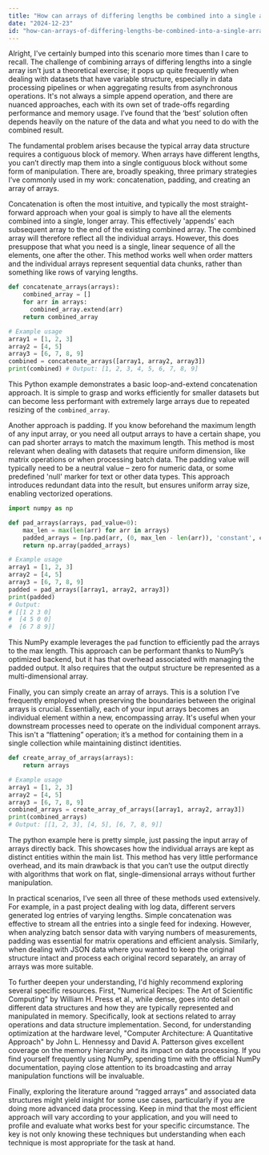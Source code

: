 ```yaml
---
title: "How can arrays of differing lengths be combined into a single array?"
date: "2024-12-23"
id: "how-can-arrays-of-differing-lengths-be-combined-into-a-single-array"
---
```


Alright,  I've certainly bumped into this scenario more times than I care to recall. The challenge of combining arrays of differing lengths into a single array isn’t just a theoretical exercise; it pops up quite frequently when dealing with datasets that have variable structure, especially in data processing pipelines or when aggregating results from asynchronous operations. It's not always a simple append operation, and there are nuanced approaches, each with its own set of trade-offs regarding performance and memory usage. I’ve found that the ‘best’ solution often depends heavily on the nature of the data and what you need to do with the combined result.

The fundamental problem arises because the typical array data structure requires a contiguous block of memory. When arrays have different lengths, you can’t directly map them into a single contiguous block without some form of manipulation. There are, broadly speaking, three primary strategies I’ve commonly used in my work: concatenation, padding, and creating an array of arrays.

Concatenation is often the most intuitive, and typically the most straight-forward approach when your goal is simply to have all the elements combined into a single, longer array. This effectively 'appends' each subsequent array to the end of the existing combined array. The combined array will therefore reflect all the individual arrays. However, this does presuppose that what you need is a single, linear sequence of all the elements, one after the other. This method works well when order matters and the individual arrays represent sequential data chunks, rather than something like rows of varying lengths.

```python
def concatenate_arrays(arrays):
    combined_array = []
    for arr in arrays:
      combined_array.extend(arr)
    return combined_array

# Example usage
array1 = [1, 2, 3]
array2 = [4, 5]
array3 = [6, 7, 8, 9]
combined = concatenate_arrays([array1, array2, array3])
print(combined) # Output: [1, 2, 3, 4, 5, 6, 7, 8, 9]
```

This Python example demonstrates a basic loop-and-extend concatenation approach. It is simple to grasp and works efficiently for smaller datasets but can become less performant with extremely large arrays due to repeated resizing of the `combined_array`.

Another approach is padding. If you know beforehand the maximum length of any input array, or you need all output arrays to have a certain shape, you can pad shorter arrays to match the maximum length. This method is most relevant when dealing with datasets that require uniform dimension, like matrix operations or when processing batch data. The padding value will typically need to be a neutral value – zero for numeric data, or some predefined 'null' marker for text or other data types. This approach introduces redundant data into the result, but ensures uniform array size, enabling vectorized operations.

```python
import numpy as np

def pad_arrays(arrays, pad_value=0):
    max_len = max(len(arr) for arr in arrays)
    padded_arrays = [np.pad(arr, (0, max_len - len(arr)), 'constant', constant_values=pad_value) for arr in arrays]
    return np.array(padded_arrays)

# Example usage
array1 = [1, 2, 3]
array2 = [4, 5]
array3 = [6, 7, 8, 9]
padded = pad_arrays([array1, array2, array3])
print(padded)
# Output:
# [[1 2 3 0]
#  [4 5 0 0]
#  [6 7 8 9]]
```

This NumPy example leverages the `pad` function to efficiently pad the arrays to the max length. This approach can be performant thanks to NumPy’s optimized backend, but it has that overhead associated with managing the padded output. It also requires that the output structure be represented as a multi-dimensional array.

Finally, you can simply create an array of arrays. This is a solution I’ve frequently employed when preserving the boundaries between the original arrays is crucial. Essentially, each of your input arrays becomes an individual element within a new, encompassing array. It's useful when your downstream processes need to operate on the individual component arrays. This isn't a “flattening” operation; it’s a method for containing them in a single collection while maintaining distinct identities.

```python
def create_array_of_arrays(arrays):
    return arrays

# Example usage
array1 = [1, 2, 3]
array2 = [4, 5]
array3 = [6, 7, 8, 9]
combined_arrays = create_array_of_arrays([array1, array2, array3])
print(combined_arrays)
# Output: [[1, 2, 3], [4, 5], [6, 7, 8, 9]]
```

The python example here is pretty simple, just passing the input array of arrays directly back. This showcases how the individual arrays are kept as distinct entities within the main list. This method has very little performance overhead, and its main drawback is that you can’t use the output directly with algorithms that work on flat, single-dimensional arrays without further manipulation.

In practical scenarios, I’ve seen all three of these methods used extensively. For example, in a past project dealing with log data, different servers generated log entries of varying lengths. Simple concatenation was effective to stream all the entries into a single feed for indexing. However, when analyzing batch sensor data with varying numbers of measurements, padding was essential for matrix operations and efficient analysis. Similarly, when dealing with JSON data where you wanted to keep the original structure intact and process each original record separately, an array of arrays was more suitable.

To further deepen your understanding, I'd highly recommend exploring several specific resources. First, "Numerical Recipes: The Art of Scientific Computing" by William H. Press et al., while dense, goes into detail on different data structures and how they are typically represented and manipulated in memory. Specifically, look at sections related to array operations and data structure implementation. Second, for understanding optimization at the hardware level, "Computer Architecture: A Quantitative Approach" by John L. Hennessy and David A. Patterson gives excellent coverage on the memory hierarchy and its impact on data processing. If you find yourself frequently using NumPy, spending time with the official NumPy documentation, paying close attention to its broadcasting and array manipulation functions will be invaluable.

Finally, exploring the literature around “ragged arrays” and associated data structures might yield insight for some use cases, particularly if you are doing more advanced data processing. Keep in mind that the most efficient approach will vary according to your application, and you will need to profile and evaluate what works best for your specific circumstance. The key is not only knowing these techniques but understanding when each technique is most appropriate for the task at hand.

